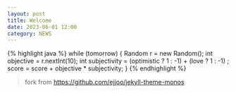 ```yaml
---
layout: post
title: Welcome
date: 2023-06-01 12:00
category: NEWS
---
```




{% highlight java %}
while (tomorrow) { 
    Random r = new Random();
    int objective = r.nextInt(10);
    int subjectivity = (optimistic ? 1 : -1) + (love ? 1 : -1) ;
    score = score + objective * subjectivity;
}
{% endhighlight %}












> fork from https://github.com/ejjoo/jekyll-theme-monos